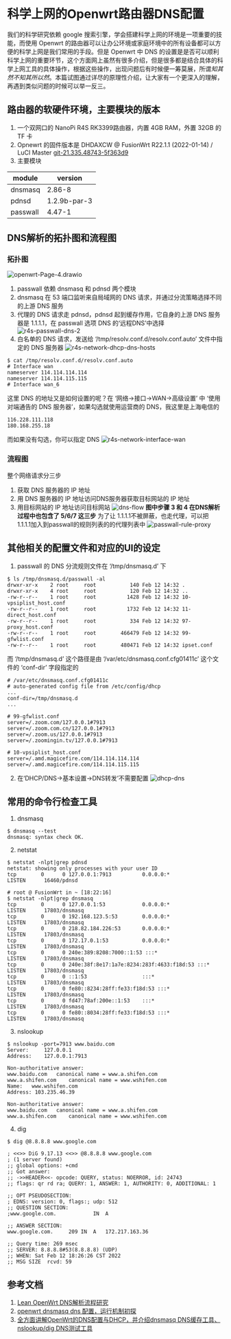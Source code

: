 # 科学上网的Openwrt路由器DNS配置
我们的科学研究依赖 google 搜索引擎，学会搭建科学上网的环境是一项重要的技能，而使用 Openwrt 的路由器可以让办公环境或家庭环境中的所有设备都可以方便的科学上网是我们常用的手段。但是 Openwrt 中 DNS 的设置是是否可以顺利科学上网的重要环节，这个方面网上虽然有很多介绍，但是很多都是结合具体的科学上网工具的具体操作，根据这些操作，出现问题后有时候便一筹莫展，所谓*知其然不知其所以然*。本篇试图通过详尽的原理性介绍，让大家有一个更深入的理解，再遇到类似问题的时候可以举一反三。
## 路由器的软硬件环境，主要模块的版本
1. 一个双网口的 NanoPi R4S RK3399路由器，内置 4GB RAM，外置 32GB 的 TF 卡
2. Opnewrt 的固件版本是 DHDAXCW @ FusionWrt R22.1.1 (2022-01-14) / LuCI Master [git-21.335.48743-5f363d9](https://github.com/DHDAXCW/NanoPi-R4S)
3. 主要模块

| module | version |
| ------ | ----- |
| dnsmasq | 2.86-8 |
| pdnsd | 1.2.9b-par-3 |
| passwall | 4.47-1 |

## DNS解析的拓扑图和流程图
### 拓扑图
![openwrt-Page-4.drawio](https://raw.githubusercontent.com/quboqin/images/main/blogs/picturesopenwrt-Page-4.drawio.png)
1. passwall 依赖 dnsmasq 和 pdnsd 两个模块
2. dnsmasq 在 53 端口监听来自局域网的 DNS 请求，并通过分流策略选择不同的上游 DNS 服务
3. 代理的 DNS 请求走 pdnsd，pdnsd 起到缓存作用，它自身的上游 DNS 服务器是 1.1.1.1，在 passwall 选项 DNS 的‘远程DNS’中选择
![r4s-passwall-dns-2](https://raw.githubusercontent.com/quboqin/images/main/blogs/picturesr4s-passwall-dns-2.png)
4. 白名单的 DNS 请求，发送给 ‘/tmp/resolv.conf.d/resolv.conf.auto’ 文件中指定的 DNS 服务器
![r4s-network-dhcp-dns-hosts](https://raw.githubusercontent.com/quboqin/images/main/blogs/picturesr4s-network-dhcp-dns-hosts.png)
```shell
$ cat /tmp/resolv.conf.d/resolv.conf.auto
# Interface wan
nameserver 114.114.114.114
nameserver 114.114.115.115
# Interface wan_6
```
这里 DNS 的地址又是如何设置的呢？在 ‘网络->接口->WAN->高级设置’ 中 ‘使用对端通告的 DNS 服务器’，如果勾选就使用运营商的 DNS，我这里是上海电信的
```
116.228.111.118
180.168.255.18
```
而如果没有勾选，你可以指定 DNS
![r4s-network-interface-wan](https://raw.githubusercontent.com/quboqin/images/main/blogs/picturesr4s-network-interface-wan.png)

### 流程图
整个网络请求分三步
1. 获取 DNS 服务器的 IP 地址
2. 用 DNS 服务器的 IP 地址访问DNS服务器获取目标网站的 IP 地址
3. 用目标网站的 IP 地址访问目标网站
![dns-flow](https://raw.githubusercontent.com/quboqin/images/main/blogs/picturesdns-flow.png)
**图中步骤 3 和 4 在DNS解析过程中也包含了 5/6/7 这三步**
为了让 1.1.1.1不被屏蔽，也走代理，可以把 1.1.1.1加入到passwall的规则列表的的代理列表中
![passwall-rule-proxy](https://raw.githubusercontent.com/quboqin/images/main/blogs/picturespasswall-rule-proxy.png)
## 其他相关的配置文件和对应的UI的设定
1. passwall 的 DNS 分流规则文件在 ‘/tmp/dnsmasq.d’ 下
```shell
$ ls /tmp/dnsmasq.d/passwall -al
drwxr-xr-x    2 root     root           140 Feb 12 14:32 .
drwxr-xr-x    4 root     root           120 Feb 12 14:32 ..
-rw-r--r--    1 root     root          1428 Feb 12 14:32 10-vpsiplist_host.conf
-rw-r--r--    1 root     root          1732 Feb 12 14:32 11-direct_host.conf
-rw-r--r--    1 root     root           334 Feb 12 14:32 97-proxy_host.conf
-rw-r--r--    1 root     root        466479 Feb 12 14:32 99-gfwlist.conf
-rw-r--r--    1 root     root        480471 Feb 12 14:32 ipset.conf
```
而 ‘/tmp/dnsmasq.d’ 这个路径是由 ‘/var/etc/dnsmasq.conf.cfg01411c’ 这个文件的 ‘conf-dir’ 字段指定的
```shell
# /var/etc/dnsmasq.conf.cfg01411c
# auto-generated config file from /etc/config/dhcp
...
conf-dir=/tmp/dnsmasq.d
...
```
```shell
# 99-gfwlist.conf
server=/.zoom.com/127.0.0.1#7913
server=/.zoom.com.cn/127.0.0.1#7913
server=/.zoom.us/127.0.0.1#7913
server=/.zoomingin.tv/127.0.0.1#7913
```
```shell
# 10-vpsiplist_host.conf
server=/.amd.magicefire.com/114.114.114.114
server=/.amd.magicefire.com/114.114.115.115
```
2. 在‘DHCP/DNS->基本设置->DNS转发’不需要配置
![dhcp-dns](https://raw.githubusercontent.com/quboqin/images/main/blogs/picturesdhcp-dns.png)
## 常用的命令行检查工具
1. dnsmasq
```shell
$ dnsmasq --test
dnsmasq: syntax check OK.
```

2. netstat
```shell
$ netstat -nlpt|grep pdnsd
netstat: showing only processes with your user ID
tcp        0      0 127.0.0.1:7913          0.0.0.0:*               LISTEN      16460/pdnsd

# root @ FusionWrt in ~ [18:22:16]
$ netstat -nlpt|grep dnsmasq
tcp        0      0 127.0.0.1:53            0.0.0.0:*               LISTEN      17803/dnsmasq
tcp        0      0 192.168.123.5:53        0.0.0.0:*               LISTEN      17803/dnsmasq
tcp        0      0 218.82.184.226:53       0.0.0.0:*               LISTEN      17803/dnsmasq
tcp        0      0 172.17.0.1:53           0.0.0.0:*               LISTEN      17803/dnsmasq
tcp        0      0 240e:389:8208:7000::1:53 :::*                    LISTEN      17803/dnsmasq
tcp        0      0 240e:38f:8e17:1a7e:8234:283f:4633:f18d:53 :::*                    LISTEN      17803/dnsmasq
tcp        0      0 ::1:53                  :::*                    LISTEN      17803/dnsmasq
tcp        0      0 fe80::8234:28ff:fe33:f18d:53 :::*                    LISTEN      17803/dnsmasq
tcp        0      0 fd47:78af:200e::1:53    :::*                    LISTEN      17803/dnsmasq
tcp        0      0 fe80::8034:28ff:fe33:f18d:53 :::*                    LISTEN      17803/dnsmasq
```

3. nslookup
```shell
$ nslookup -port=7913 www.baidu.com
Server:		127.0.0.1
Address:	127.0.0.1:7913

Non-authoritative answer:
www.baidu.com	canonical name = www.a.shifen.com
www.a.shifen.com	canonical name = www.wshifen.com
Name:	www.wshifen.com
Address: 103.235.46.39

Non-authoritative answer:
www.baidu.com	canonical name = www.a.shifen.com
www.a.shifen.com	canonical name = www.wshifen.com
```

4. dig
```shell
$ dig @8.8.8.8 www.google.com

; <<>> DiG 9.17.13 <<>> @8.8.8.8 www.google.com
; (1 server found)
;; global options: +cmd
;; Got answer:
;; ->>HEADER<<- opcode: QUERY, status: NOERROR, id: 24743
;; flags: qr rd ra; QUERY: 1, ANSWER: 1, AUTHORITY: 0, ADDITIONAL: 1

;; OPT PSEUDOSECTION:
; EDNS: version: 0, flags:; udp: 512
;; QUESTION SECTION:
;www.google.com.			IN	A

;; ANSWER SECTION:
www.google.com.		209	IN	A	172.217.163.36

;; Query time: 269 msec
;; SERVER: 8.8.8.8#53(8.8.8.8) (UDP)
;; WHEN: Sat Feb 12 18:26:26 CST 2022
;; MSG SIZE  rcvd: 59
```

## 参考文档
1. [Lean OpenWrt DNS解析流程研究](https://renyili.org/post/openwrt_dns_process/)
2. [openwrt dnsmasq dns 配置，运行机制初探](https://hellodk.cn/post/552)
3. [全方面讲解OpenWrt的DNS配置与DHCP，并介绍dnsmasq DNS缓存工具、nslookup/dig DNS测试工具](https://dongshao.blog.csdn.net/article/details/102713133?spm=1001.2101.3001.6650.1&utm_medium=distribute.pc_relevant.none-task-blog-2%7Edefault%7ECTRLIST%7ERate-1.pc_relevant_default&depth_1-utm_source=distribute.pc_relevant.none-task-blog-2%7Edefault%7ECTRLIST%7ERate-1.pc_relevant_default&utm_relevant_index=2)
